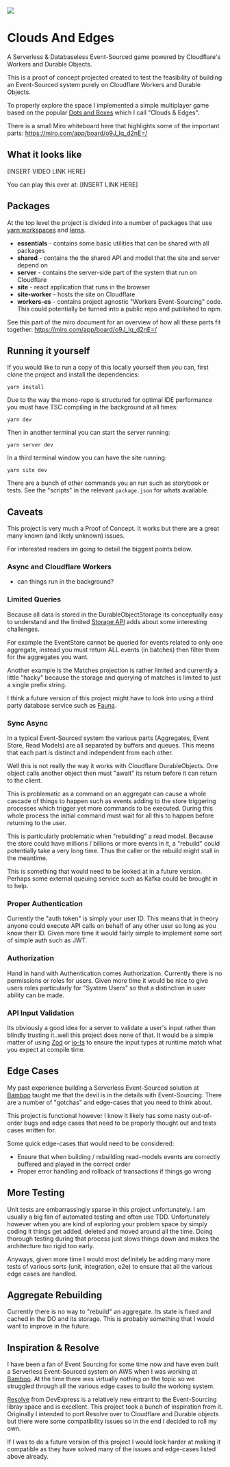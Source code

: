 <a href="docs/images/logo.png"><img src="docs/images/logo.png"></a>

# Clouds And Edges

A Serverless & Databaseless Event-Sourced game powered by Cloudflare's Workers and Durable Objects.

This is a proof of concept projected created to test the feasibility of building an Event-Sourced system purely on Cloudflare Workers and Durable Objects.

To properly explore the space I implemented a simple multiplayer game based on the popular [Dots and Boxes](https://en.wikipedia.org/wiki/Dots_and_Boxes) which I call "Clouds & Edges".

There is a small Miro whiteboard here that highlights some of the important parts: https://miro.com/app/board/o9J_lq_d2nE=/

## What it looks like

[INSERT VIDEO LINK HERE]

You can play this over at: [INSERT LINK HERE]

## Packages

At the top level the project is divided into a number of packages that use [yarn workspaces](https://classic.yarnpkg.com/lang/en/docs/workspaces/) and [lerna](https://github.com/lerna/lerna).

- **essentials** - contains some basic utilities that can be shared with all packages
- **shared** - contains the the shared API and model that the site and server depend on
- **server** - contains the server-side part of the system that run on Cloudflare
- **site** - react application that runs in the browser
- **site-worker** - hosts the site on Cloudflare
- **workers-es** - contains project agnostic "Workers Event-Sourcing" code. This could potentially be turned into a public repo and published to npm.

See this part of the miro document for an overview of how all these parts fit together: https://miro.com/app/board/o9J_lq_d2nE=/

## Running it yourself

If you would like to run a copy of this locally yourself then you can, first clone the project and install the dependencies:

```
yarn install
```

Due to the way the mono-repo is structured for optimal IDE performance you must have TSC compiling in the background at all times:

```
yarn dev
```

Then in another terminal you can start the server running:

```
yarn server dev
```

In a third terminal window you can have the site running:

```
yarn site dev
```

There are a bunch of other commands you an run such as storybook or tests. See the "scripts" in the relevant `package.json` for whats available.

## Caveats

This project is very much a Proof of Concept. It works but there are a great many known (and likely unknown) issues.

For interested readers im going to detail the biggest points below.

### Async and Cloudflare Workers

- can things run in the background?

### Limited Queries

Because all data is stored in the DurableObjectStorage its conceptually easy to understand and the limited [Storage API](https://developers.cloudflare.com/workers/runtime-apis/durable-objects#transactional-storage-api) adds about some interesting challenges.

For example the EventStore cannot be queried for events related to only one aggregate, instead you must return ALL events (in batches) then filter them for the aggregates you want.

Another example is the Matches projection is rather limited and currently a little "hacky" because the storage and querying of matches is limited to just a single prefix string.

I think a future version of this project might have to look into using a third party database service such as [Fauna](https://fauna.com/).

### Sync Async

In a typical Event-Sourced system the various parts (Aggregates, Event Store, Read Models) are all separated by buffers and queues. This means that each part is distinct and independent from each other.

Well this is not really the way it works with Cloudflare DurableObjects. One object calls another object then must "await" its return before it can return to the client.

This is problematic as a command on an aggregate can cause a whole cascade of things to happen such as events adding to the store triggering processes which trigger yet more commands to be executed. During this whole process the initial command must wait for all this to happen before returning to the user.

This is particularly problematic when "rebuilding" a read model. Because the store could have millions / billions or more events in it, a "rebuild" could potentially take a very long time. Thus the caller or the rebuild might stall in the meantime.

This is something that would need to be looked at in a future version. Perhaps some external queuing service such as Kafka could be brought in to help.

### Proper Authentication

Currently the "auth token" is simply your user ID. This means that in theory anyone could execute API calls on behalf of any other user so long as you know their ID. Given more time it would fairly simple to implement some sort of simple auth such as JWT.

### Authorization

Hand in hand with Authentication comes Authorization. Currently there is no permissions or roles for users. Given more time it would be nice to give users roles particularly for "System Users" so that a distinction in user ability can be made.

### API Input Validation

Its obviously a good idea for a server to validate a user's input rather than blindly trusting it..well this project does none of that. It would be a simple matter of using [Zod](https://github.com/colinhacks/zod) or [io-ts](https://github.com/gcanti/io-ts) to ensure the input types at runtime match what you expect at compile time.

## Edge Cases

My past experience building a Serverless Event-Sourced solution at [Bamboo](https://www.getbamboo.io/) taught me that the devil is in the details with Event-Sourcing. There are a number of "gotchas" and edge-cases that you need to think about.

This project is functional however I know it likely has some nasty out-of-order bugs and edge cases that need to be properly thought out and tests cases written for.

Some quick edge-cases that would need to be considered:

- Ensure that when building / rebuilding read-models events are correctly buffered and played in the correct order
- Proper error handling and rollback of transactions if things go wrong

## More Testing

Unit tests are embarrassingly sparse in this project unfortunately. I am usually a big fan of automated testing and often use TDD. Unfortunately however when you are kind of exploring your problem space by simply coding it things get added, deleted and moved around all the time. Doing thorough testing during that process just slows things down and makes the architecture too rigid too early.

Anyways, given more time I would most definitely be adding many more tests of various sorts (unit, integration, e2e) to ensure that all the various edge cases are handled.

## Aggregate Rebuilding

Currently there is no way to "rebuild" an aggregate. Its state is fixed and cached in the DO and its storage. This is probably something that I would want to improve in the future.

## Inspiration & Resolve

I have been a fan of Event Sourcing for some time now and have even built a Serverless Event-Sourced system on AWS when I was working at [Bamboo](https://www.getbamboo.io/). At the time there was virtually nothing on the topic so we struggled through all the various edge cases to build the working system.

[Resolve](https://github.com/reimagined/resolve) from DevExpress is a relatively new entrant to the Event-Sourcing libray space and is excellent. This project took a bunch of inspiration from it. Originally I intended to port Resolve over to Cloudflare and Durable objects but there were some compatibility issues  so in the end I decided to roll my own.

If I was to do a future version of this project I would look harder at making it compatible as they have solved many of the issues and edge-cases listed above already.